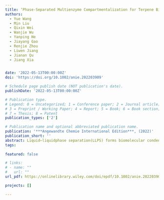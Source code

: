 ```yaml
---
title: ‘Phase‐Separated Multienzyme Compartmentalization for Terpene Biosynthesis in a Prokaryote'
authors:
  - Yue Wang
  - Min Liu
  - Qixin Wei
  - Wanjie Wu
  - Yanping He
  - Jiayang Gao
  - Renjie Zhou
  - Liwen Jiang
  - Jianan Qu
  - Jiang Xia


date: '2022-05-13T00:00:00Z'
doi: 'https://doi.org/10.1002/anie.202203909'

# Schedule page publish date (NOT publication's date).
publishDate: '2022-05-13T00:00:00Z'

# Publication type.
# Legend: 0 = Uncategorized; 1 = Conference paper; 2 = Journal article;
# 3 = Preprint / Working Paper; 4 = Report; 5 = Book; 6 = Book section;
# 7 = Thesis; 8 = Patent
publication_types: ['2']

# Publication name and optional abbreviated publication name.
publication: '***Angewandte Chemie International Edition***, (2022)'
publication_short: ''
abstract: Liquid–liquidphase separation(LLPS) forms biomolecular condensates or coacervatesin cells. Metabolic enzymescan form phase-separated subcellular compartments that enrich enzymes,cofactors, and substrates. Herein, we report the construction of synthetic multienzyme condensates that catalyze the biosynthesis of a terpene, α-farnesene, in the prokaryote E.coli. RGGRGG derived from LAF-1 was used as the scaffold protein to form the condensates by LLPS. Multienzyme condensates were then formed by assembling two enzymes Idi and IspA through an RIAD/RIDD interaction. Multienzyme condensates constructed inside E.colicells compartmentalized the cytosolic space into regions of high and low enzyme density and led to a significant enhancement of α-farnesene production. This work demonstrates LLPS-driven compartmentalization of the cytosolic space of prokaryotic cells, condensation of a biosynthetic pathway,and enhancement of the biosynthesis of α-farnesene.
tags:
  
featured: false

# links:
# - name: ""
#   url: ""
url_pdf: https://onlinelibrary.wiley.com/doi/epdf/10.1002/anie.202203909

projects: []

---
```





